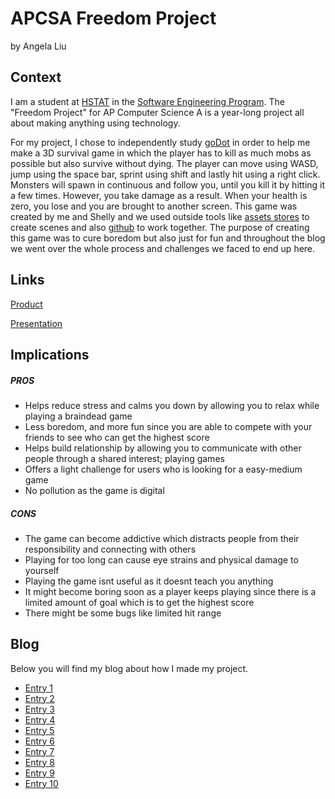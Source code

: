 # APCSA Freedom Project
by Angela Liu

## Context
I am a student at [HSTAT](https://www.hstat.org/) in the [Software Engineering Program](https://hstatsep.github.io/). The "Freedom Project" for AP Computer Science A is a year-long project all about making anything using technology.

For my project, I chose to independently study [goDot](https://godotengine.org/) in order to help me make a 3D survival game in which the player has to kill as much mobs as possible but also survive without dying. The player can move using WASD, jump using the space bar, sprint using shift and lastly hit using a right click. Monsters will spawn in continuous and follow you, until you kill it by hitting it a few times. However, you take damage as a result. When your health is zero, you lose and you are brought to another screen. This game was created by me and Shelly and we used outside tools like [assets stores](https://kenney.nl/assets?t=godot) to create scenes and also [github](https://github.com/) to work together. 
The purpose of creating this game was to cure boredom but also just for fun and throughout the blog we went over the whole process and challenges we faced to end up here.

## Links

[Product](https://acoolhappy.itch.io/freedom-project2)

[Presentation](https://docs.google.com/presentation/d/1jl_BJqS9FOQr_QXS4s4OSuVKG_-N49fPfOmiAvXQs3U/edit?slide=id.g35ca7d69760_0_0#slide=id.g35ca7d69760_0_0)

## Implications
##### PROS
  * Helps reduce stress and calms you down by allowing you to relax while playing a braindead game
  * Less boredom, and more fun since you are able to compete with your friends to see who can get the highest score
  * Helps build relationship by allowing you to communicate with other people through a shared interest; playing games
  * Offers a light challenge for users who is looking for a easy-medium game
  * No pollution as the game is digital
 
##### CONS
  * The game can become addictive which distracts people from their responsibility and connecting with others
  * Playing for too long can cause eye strains and physical damage to yourself
  * Playing the game isnt useful as it doesnt teach you anything
  * It might become boring soon as a player keeps playing since there is a limited amount of goal which is to get the highest score
  * There might be some bugs like limited hit range

## Blog
Below you will find my blog about how I made my project.

* [Entry 1](blog/entry01.md)
* [Entry 2](blog/entry02.md)
* [Entry 3](blog/entry03.md)
* [Entry 4](blog/entry04.md)
* [Entry 5](blog/entry05.md)
* [Entry 6](blog/entry06.md)
* [Entry 7](blog/entry07.md)
* [Entry 8](blog/entry08.md)
* [Entry 9](blog/entry09.md)
* [Entry 10](blog/entry10.md)
